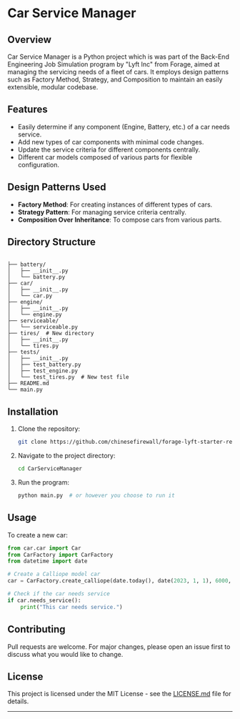 # Car Service Manager

## Overview

Car Service Manager is a Python project which is was part of the Back-End Engineering Job Simulation program by "Lyft Inc" from Forage, aimed at managing the servicing needs of a fleet of cars. It employs design patterns such as Factory Method, Strategy, and Composition to maintain an easily extensible, modular codebase.

## Features

- Easily determine if any component (Engine, Battery, etc.) of a car needs service.
- Add new types of car components with minimal code changes.
- Update the service criteria for different components centrally.
- Different car models composed of various parts for flexible configuration.

## Design Patterns Used

- **Factory Method**: For creating instances of different types of cars.
- **Strategy Pattern**: For managing service criteria centrally.
- **Composition Over Inheritance**: To compose cars from various parts.

## Directory Structure

```plaintext

├── battery/
│   ├── __init__.py
│   └── battery.py
├── car/
│   ├── __init__.py
│   └── car.py
├── engine/
│   ├── __init__.py
│   └── engine.py
├── serviceable/
│   └── serviceable.py
├── tires/  # New directory
│   ├── __init__.py
│   └── tires.py
├── tests/  
│   ├── __init__.py
│   ├── test_battery.py
│   ├── test_engine.py
│   └── test_tires.py  # New test file
├── README.md
└── main.py

```

## Installation

1. Clone the repository:

   ```bash
   git clone https://github.com/chinesefirewall/forage-lyft-starter-repo.git
   ```

2. Navigate to the project directory:

   ```bash
   cd CarServiceManager
   ```

3. Run the program:

   ```bash
   python main.py  # or however you choose to run it
   ```

## Usage

To create a new car:

```python
from car.car import Car
from CarFactory import CarFactory
from datetime import date

# Create a Calliope model car
car = CarFactory.create_calliope(date.today(), date(2023, 1, 1), 6000, 1000)

# Check if the car needs service
if car.needs_service():
    print("This car needs service.")
```

## Contributing

Pull requests are welcome. For major changes, please open an issue first to discuss what you would like to change.

## License

This project is licensed under the MIT License - see the [LICENSE.md](LICENSE.md) file for details.

---
